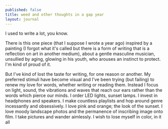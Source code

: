 ```yaml
---
published: false
title: weed and other thoughts in a gap year
layout: journal
---
```


I used to write a lot, you know.

There is this one piece (that I suppose I wrote a year ago) inspired by a painting (I forgot what it's called but there is a form of writing that is a reflection on art in another medium), about a gentle masculine musician, unsullied by aging, glowing in his youth, who arouses an instinct to protect. I'm kind of proud of it. 

But I've kind of lost the taste for writing, for one reason or another. My preferred stimuli have become visual and I've been trying (but failing) to renew my love for words, whether writing or reading them. Instead I focus on light, sound, the vibrations and waves that reach our ears rather than the words which pierce our minds. I order LED lights, sunset lamps. I invest in headphones and speakers. I make countless playlists and hop around genre incessantly and obsessively. I love pink and orange; the look of the sunset. I love moody landscape photos and the permanence of inscribing image onto film. I take pictures and wander aimlessly. I wish to lose myself in color, in it all